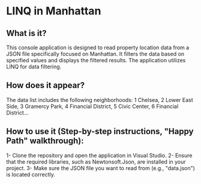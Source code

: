 # LINQ in Manhattan

## What is it?
This console application is designed to read property location data from a JSON file specifically focused on Manhattan. It filters the data based on specified values and displays the filtered results. The application utilizes LINQ for data filtering.

## How does it appear?
The data list includes the following neighborhoods: 1 Chelsea, 2 Lower East Side, 3 Gramercy Park, 4 Financial District, 5 Civic Center, 6 Financial District...

## How to use it (Step-by-step instructions, "Happy Path" walkthrough):

1- Clone the repository and open the application in Visual Studio.
2- Ensure that the required libraries, such as Newtonsoft.Json, are installed in your project.
3- Make sure the JSON file you want to read from (e.g., "data.json") is located correctly.